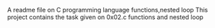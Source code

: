 A readme file on C programming language functions,nested loop
This project contains the task given on 0x02.c functions and nested loop
